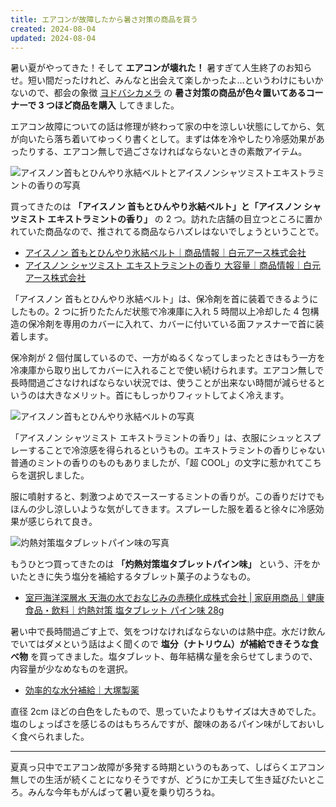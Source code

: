 ```yaml
---
title: エアコンが故障したから暑さ対策の商品を買う
created: 2024-08-04
updated: 2024-08-04
---
```


暑い夏がやってきた！そして **エアコンが壊れた！** 暑すぎて人生終了のお知らせ。短い間だったけれど、みんなと出会えて楽しかったよ…というわけにもいかないので、都会の象徴 [ヨドバシカメラ](https://www.yodobashi.com/ec/store/0081/) の **暑さ対策の商品が色々置いてあるコーナーで 3 つほど商品を購入** してきました。

エアコン故障についての話は修理が終わって家の中を涼しい状態にしてから、気が向いたら落ち着いてゆっくり書くとして。まずは体を冷やしたり冷感効果があったりする、エアコン無しで過ごさなければならないときの素敵アイテム。

![アイスノン首もとひんやり氷結ベルトとアイスノンシャツミストエキストラミントの香りの写真](4d52f9ba-5209-4a32-f721-eb9dfab31400)

買ってきたのは **「アイスノン 首もとひんやり氷結ベルト」と「アイスノン シャツミスト エキストラミントの香り」** の 2 つ。訪れた店舗の目立つところに置かれていた商品なので、推されてる商品ならハズレはないでしょうということで。

- [アイスノン 首もとひんやり氷結ベルト｜商品情報｜白元アース株式会社](https://www.hakugen-earth.co.jp/products/sanitation/post_52.html)
- [アイスノン シャツミスト エキストラミントの香り 大容量｜商品情報｜白元アース株式会社](https://www.hakugen-earth.co.jp/products/sanitation/post_68.html)

「アイスノン 首もとひんやり氷結ベルト」は、保冷剤を首に装着できるようにしたもの。2 つに折りたたんだ状態で冷凍庫に入れ 5 時間以上冷却した 4 包構造の保冷剤を専用のカバーに入れて、カバーに付いている面ファスナーで首に装着します。

保冷剤が 2 個付属しているので、一方がぬるくなってしまったときはもう一方を冷凍庫から取り出してカバーに入れることで使い続けられます。エアコン無しで長時間過ごさなければならない状況では、使うことが出来ない時間が減らせるというのは大きなメリット。首にもしっかりフィットしてよく冷えます。

![アイスノン首もとひんやり氷結ベルトの写真](1e5972d0-e2b3-4320-2ed6-fccbb8c0b000)

「アイスノン シャツミスト エキストラミントの香り」は、衣服にシュッとスプレーすることで冷涼感を得られるというもの。エキストラミントの香りじゃない普通のミントの香りのものもありましたが、「超 COOL」の文字に惹かれてこちらを選択しました。

服に噴射すると、刺激つよめでスースーするミントの香りが。この香りだけでもほんの少し涼しいような気がしてきます。スプレーした服を着ると徐々に冷感効果が感じられて良き。

![灼熱対策塩タブレットパイン味の写真](282d4c24-8285-43fd-94f4-c7bf34a02b00)

もうひとつ買ってきたのは **「灼熱対策塩タブレットパイン味」** という、汗をかいたときに失う塩分を補給するタブレット菓子のようなもの。

- [室戸海洋深層水 天海の水でおなじみの赤穂化成株式会社 | 家庭用商品｜健康食品・飲料｜灼熱対策 塩タブレット パイン味 28g](https://web.ako-kasei.co.jp/catalogue/health/shio_taburetto33g/)

暑い中で長時間過ごす上で、気をつけなければならないのは熱中症。水だけ飲んでいてはダメという話はよく聞くので **塩分（ナトリウム）が補給できそうな食べ物** を買ってきました。塩タブレット、毎年結構な量を余らせてしまうので、内容量が少なめなものを選択。

- [効率的な水分補給｜大塚製薬](https://www.otsuka.co.jp/health-and-illness/heat-disorders/replenish/)

直径 2cm ほどの白色をしたもので、思っていたよりもサイズは大きめでした。塩のしょっぱさを感じるのはもちろんですが、酸味のあるパイン味がしておいしく食べられました。

---

夏真っ只中でエアコン故障が多発する時期というのもあって、しばらくエアコン無しでの生活が続くことになりそうですが、どうにか工夫して生き延びたいところ。みんな今年もがんばって暑い夏を乗り切ろうね。
